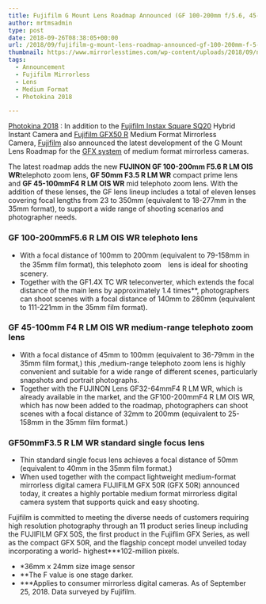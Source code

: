 ```yaml
---
title: Fujifilm G Mount Lens Roadmap Announced (GF 100-200mm f/5.6, 45-100mm f/4, 50mm f/3.5)
author: mrtmsadmin
type: post
date: 2018-09-26T08:38:05+00:00
url: /2018/09/fujifilm-g-mount-lens-roadmap-announced-gf-100-200mm-f-5-6-45-100mm-f-4-50mm-f-3-5/
thumbnail: https://www.mirrorlesstimes.com/wp-content/uploads/2018/09/new-fujifilm-g-mount-lens-roadmap-announced-100-200mm-f-5-6-45-100mm-f-4-50mm-f-3-5.jpeg
tags:
  - Announcement
  - Fujifilm Mirrorless
  - Lens
  - Medium Format
  - Photokina 2018

---
```

<a title="Photokina 2018" href="https://www.dailycameranews.com/tag/photokina-2018/" target="_blank" rel="follow noopener">Photokina 2018</a> : In addition to the <a href="https://www.dailycameranews.com/tag/fujifilm-instax-square-sq20/" target="_blank" rel="noopener">Fujifilm Instax Square SQ20</a> Hybrid Instant Camera and <a href="https://www.mirrorlesstimes.com/tag/fujifilm-gfx-50r/" target="_blank" rel="noopener">Fujifilm GFX50 R</a> Medium Format Mirrorless Camera, <a href="https://www.mirrorlesstimes.com/category/fujifilm/" target="_blank" rel="noopener">Fujifilm</a> also announced the latest development of the G Mount Lens Roadmap for the <a class="ext-link" title="" href="https://www.bhphotovideo.com/c/product/1283336-REG/fujifilm_gfx_50s_medium_format.html/BI/20175/KBID/14249/" target="_blank" rel="noopener external nofollow">GFX system</a> of medium format mirrorless cameras.

The latest roadmap adds the new **FUJINON GF 100-200mm F5.6 R LM OIS WR**telephoto zoom lens, **GF 50mm F3.5 R LM WR** compact prime lens and **GF 45-100mmF4 R LM OIS WR** mid telephoto zoom lens. With the addition of these lenses, the GF lens lineup includes a total of eleven lenses covering focal lengths from 23 to 350mm (equivalent to 18-277mm in the 35mm format), to support a wide range of shooting scenarios and photographer needs.<!--more-->

### GF 100-200mmF5.6 R LM OIS WR telephoto lens

  * With a focal distance of 100mm to 200mm (equivalent to 79-158mm in the 35mm film format), this telephoto zoom　lens is ideal for shooting scenery.
  * Together with the GF1.4X TC WR teleconverter, which extends the focal distance of the main lens by approximately 1.4 times**, photographers can shoot scenes with a focal distance of 140mm to 280mm (equivalent to 111-221mm in the 35mm film format).

### GF 45-100mm F4 R LM OIS WR medium-range telephoto zoom lens

  * With a focal distance of 45mm to 100mm (equivalent to 36-79mm in the 35mm film format,) this ,medium-range telephoto zoom lens is highly convenient and suitable for a wide range of different scenes, particularly snapshots and portrait photographs.
  * Together with the FUJINON Lens GF32-64mmF4 R LM WR, which is already available in the market, and the GF100-200mmF4 R LM OIS WR, which has now been added to the roadmap, photographers can shoot scenes with a focal distance of 32mm to 200mm (equivalent to 25-158mm in the 35mm film format.)

### GF50mmF3.5 R LM WR standard single focus lens

  * Thin standard single focus lens achieves a focal distance of 50mm (equivalent to 40mm in the 35mm film format.)
  * When used together with the compact lightweight medium-format mirrorless digital camera FUJIFILM GFX 50R (GFX 50R) announced today, it creates a highly portable medium format mirrorless digital camera system that supports quick and easy shooting.

Fujifilm is committed to meeting the diverse needs of customers requiring high resolution photography through an 11 product series lineup including the FUJIFILM GFX 50S, the first product in the Fujiflim GFX Series, as well as the compact GFX 50R, and the flagship concept model unveiled today incorporating a world- highest\***102-million pixels.

  * *36mm x 24mm size image sensor
  * **The F value is one stage darker.
  * \***Applies to consumer mirrorless digital cameras. As of September 25, 2018. Data surveyed by Fujifilm.